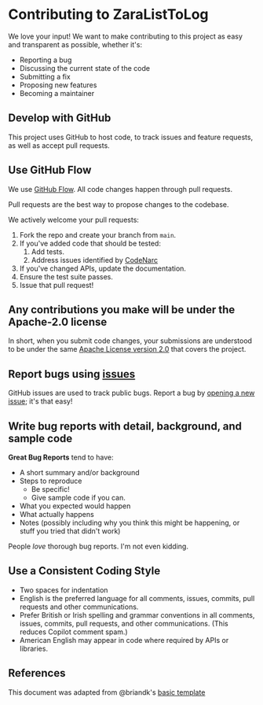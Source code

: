 # Contributing to ZaraListToLog

We love your input! We want to make contributing to this project as easy and
transparent as possible, whether it's:

- Reporting a bug
- Discussing the current state of the code
- Submitting a fix
- Proposing new features
- Becoming a maintainer

## Develop with GitHub

This project uses GitHub to host code, to track issues and feature requests, as
well as accept pull requests.

## Use GitHub Flow

We use [GitHub Flow]. All code changes happen through pull requests.

Pull requests are the best way to propose changes to the codebase.

We actively welcome your pull requests:

1. Fork the repo and create your branch from `main`.
2. If you've added code that should be tested:
   1. Add tests.
   2. Address issues identified by [CodeNarc]
3. If you've changed APIs, update the documentation.
4. Ensure the test suite passes.
5. Issue that pull request!

## Any contributions you make will be under the Apache-2.0 license

In short, when you submit code changes, your submissions are understood to be
under the same [Apache License version 2.0] that covers the project.

## Report bugs using [issues]

GitHub issues are used to track public bugs. Report a bug by
[opening a new issue]; it's that easy!

## Write bug reports with detail, background, and sample code

**Great Bug Reports** tend to have:

- A short summary and/or background
- Steps to reproduce
  - Be specific!
  - Give sample code if you can.
- What you expected would happen
- What actually happens
- Notes (possibly including why you think this might be happening, or stuff you
  tried that didn't work)

People *love* thorough bug reports. I'm not even kidding.

## Use a Consistent Coding Style

- Two spaces for indentation
- English is the preferred language for all comments, issues, commits, pull
  requests and other communications.
- Prefer British or Irish spelling and grammar conventions in all comments, issues,
  commits, pull requests, and other communications. (This reduces Copilot
  comment spam.)
- American English may appear in code where required by APIs or libraries.


## References

This document was adapted from @briandk's [basic template]

[issues]: https://github.com/TerryEbdon/ZaraListToLog/issues
[opening a new issue]: https://github.com/TerryEbdon/ZaraListToLog/issues
[basic template]: https://gist.github.com/briandk/3d2e8b3ec8daf5a27a62
[Apache License version 2.0]: https://www.apache.org/licenses/LICENSE-2.0
[CodeNarc]: https://codenarc.org/
[GitHub Flow]: https://docs.github.com/en/get-started/using-github/github-flow
